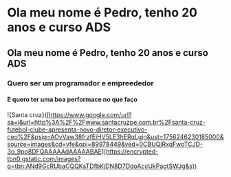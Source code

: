 # Ola meu nome é Pedro, tenho 20 anos e curso ADS
## Ola meu nome é Pedro, tenho 20 anos e curso ADS
### Quero ser um programador e empreededor
#### E quero ter uma boa performace no que faço

!{Santa cruz}([https://www.google.com/url?sa=i&url=http%3A%2F%2Fwww.santacruzpe.com.br%2Fsanta-cruz-futebol-clube-apresenta-novo-diretor-executivo-ceo%2F&psig=AOvVaw38frzfEiHV5LE3hERqLgjn&ust=1756246230185000&source=images&cd=vfe&opi=89978449&ved=0CBUQjRxqFwoTCJD-3o_9po8DFQAAAAAdAAAAABAE](https://encrypted-tbn0.gstatic.com/images?q=tbn:ANd9GcRUbaCQQKsTDfbKjDN8D7DdoAccUkPagtSWJg&s))
